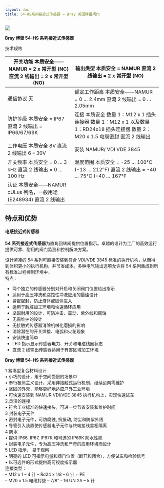 ```yaml
---
layout: doc
title: 54-HS系列接近式传感器 – Bray 美国博雷阀门
---
```


![](/2022/10/download-1-12.jpg)

**Bray 博雷 54-HS 系列接近式传感器**

技术规格

| 开关功能 本质安全——NAMUR = 2 x 常开型 (NC) 直流 2 线输出 = 2 x 常开型 (NO) | 输出类型 本质安全 = NAMUR 直流 2 线输出 = 2 x 常开型 (NO)                                                                        |
| -------------------------------------------------------------------------- | -------------------------------------------------------------------------------------------------------------------------------- |
| 通信协议 无                                                                | 额定工作距离 本质安全——NAMUR = 0 … 2.4mm 直流 2 线输出 = 0 … 2.05mm                                                              |
| 防护等级 本质安全 = IP67 直流 2 线输出 = IP66/67/69K                       | 连接 本质安全 数量 1：M12 x 1 插头连接器 数量 1：M12 x 1 以及数量 1：RD24x18 插头连接器 数量 2：M20 x 1.5 电缆密封 直流 2 线输出 |
| 工作电压 本质安全 8V 直流 2 线输出 6 – 30V                                 | 安装 NAMUR/ VDI VDE 3845                                                                                                         |
| 开关频率 本质安全 = 0 … 3 kHz 直流 2 线输出 = 0 … 100 Hz                   | 温度范围 本质安全 = -25 … 100°C (-13 … 212°F) 直流 2 线输出 = -40 … 75°C (-40 … 167°F                                            |
| 认证 本质安全——NAMUR cULus 列名，一般用途 (E248934) 直流 2 线输出          |                                                                                                                                  |

## 特点和优势

#### 电感接近式传感器

**54 系列接近式传感器**为直角回转阀提供位置指示。卓越的设计为工厂的高效运行提供可靠、耐用的阀门监测和控制解决方案。

设计紧凑的 54 系列可直接安装到符合 VDI/VDE 3845 标准的执行机构，从而得到体积更小的执行机构，并节省成本。多种电气输出选项允许将 54 系列集成到所有标准过程控制环境中。  
特点：

- 两个独立的传感器分别对开启和关闭阀门位置给出指示
- 适用于高压冲洗和腐蚀性冲洗应用的最佳设计
- 紧密密封，防止液体或固体进入
- 适用于肮脏加工环境和快速循环应用
- 坚固耐用的设计，可防冲击、震动、紫外线和腐蚀
- 无需维护的设计
- 无接触式传感器消除机械化磨损的影响
- 消除潜在的开关焊接、电弧和火花现象
- 安装快速简单
- LED 指示显示传感器电力、开关和电磁线圈状态
- 直流 2 线输出传感器适用于有害区域加工环境

**Bray 博雷 54-HS 系列接近式传感器**

1 紧凑型复合材料设计  
• 小巧的设计，用于空间受限的场景中  
• 奉行极简主义设计，采用非接触式运行机制，继续迈向零维护  
• 坚固的外壳，能够更好地适应户外工业环境  
• 可快速安装到 NAMUR VDI/VDE 3845 执行机构上，实现快速试车  
2.灵活的连接  
• 符合工业标准的快速接头，可进一步节省安装和维护时间  
3 封装电子元件  
• 密封电子元件，可防腐蚀, 抗振动, 防尘和防紫外线  
• 导管引入装置使传感器电子元件与终端接线盒相隔离  
4 防水  
• 提供 IP66, IP67, IP67K 和可选的 IP69K 防水性能  
• 封装电子元件，专为高压冲洗和严苛的应用环境而设计  
5 LED 指示， 易于观察  
• 明亮的 LED 可指示电量和阀门位置（断开和闭合），方便试车和检验信号  
• 以可选件的形式提供高可视度指示器  
连接类型：  
– M12 x 1 – 4 针 – Rd24 x 1/8 – 6 针 + PE  
– M20 x 1.5 电缆衬垫 – 7/8” – 16 UN 2A – 5 针
